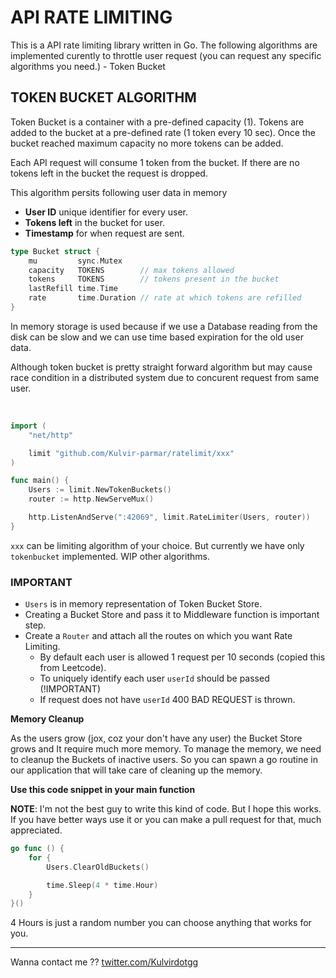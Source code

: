 # API RATE LIMITING

This is a API rate limiting library written in Go. The following algorithms are implemented curently to throttle user request (you can request any specific algorithms you need.) - Token Bucket

## TOKEN BUCKET ALGORITHM

Token Bucket is a container with a pre-defined capacity (1). Tokens are added to the bucket at a pre-defined rate (1 token every 10 sec). Once the bucket reached maximum capacity no more tokens can be added.

Each API request will consume 1 token from the bucket. If there are no tokens left in the bucket the request is dropped.

This algorithm persits following user data in memory

- **User ID** unique identifier for every user.
- **Tokens left** in the bucket for user.
- **Timestamp** for when request are sent.

```go
type Bucket struct {
    mu         sync.Mutex
    capacity   TOKENS        // max tokens allowed
    tokens     TOKENS        // tokens present in the bucket
    lastRefill time.Time
    rate       time.Duration // rate at which tokens are refilled
}
```

In memory storage is used because if we use a Database reading from the disk can be slow and we can use time based expiration for the old user data.

Although token bucket is pretty straight forward algorithm but may cause race condition in a distributed system due to concurent request from same user.

<br />

```go
import (
    "net/http"

    limit "github.com/Kulvir-parmar/ratelimit/xxx"
)

func main() {
    Users := limit.NewTokenBuckets()
    router := http.NewServeMux()

    http.ListenAndServe(":42069", limit.RateLimiter(Users, router))
}
```

`xxx` can be limiting algorithm of your choice.
But currently we have only `tokenbucket` implemented. WIP other algorithms.

### IMPORTANT

- `Users` is in memory representation of Token Bucket Store.
- Creating a Bucket Store and pass it to Middleware function is important step.
- Create a `Router` and attach all the routes on which you want Rate Limiting.
  - By default each user is allowed 1 request per 10 seconds (copied this from Leetcode).
  - To uniquely identify each user `userId` should be passed (!IMPORTANT)
  - If request does not have `userId` 400 BAD REQUEST is thrown.

**Memory Cleanup**

As the users grow (jox, coz your don't have any user) the Bucket Store grows and It require much more memory.
To manage the memory, we need to cleanup the Buckets of inactive users. So you can spawn a go routine in our application that will take care of cleaning up the memory.

**Use this code snippet in your main function**

**NOTE**: I'm not the best guy to write this kind of code. But I hope this works. If you have better ways use it or you can make a pull request for that, much appreciated.

```go
go func () {
    for {
        Users.ClearOldBuckets()

        time.Sleep(4 * time.Hour)
    }
}()
```

4 Hours is just a random number you can choose anything that works for you.

---

Wanna contact me ?? [twitter.com/Kulvirdotgg](https://twitter.com/kulvirdotgg)
